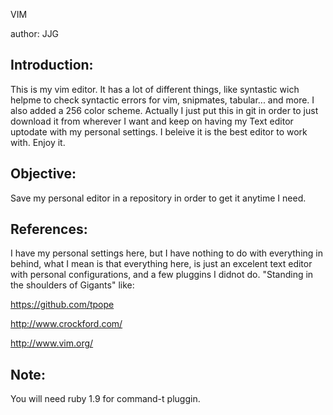 VIM

author: JJG 


Introduction:
-------------
This is my vim editor. It has a lot of different things, like syntastic wich helpme to check syntactic errors for vim, snipmates, tabular... and more. I also added a 256 color scheme. Actually I just put this in git in order to just download it from wherever I want and keep on having my Text editor uptodate with my personal settings. I beleive it is the best editor to work with. Enjoy it.

Objective:
----------
Save my personal editor in a repository in order to get it anytime I need.

References:
-----------
I have my personal settings here, but I have nothing to do with everything in behind, what I mean is that everything here, is just an excelent text editor with personal configurations, and a few pluggins I didnot do.
"Standing in the shoulders of Gigants" like:

https://github.com/tpope 

http://www.crockford.com/ 

http://www.vim.org/ 

Note:
-----
You will need ruby 1.9 for command-t pluggin.
